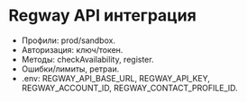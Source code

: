 # Regway API интеграция

- Профили: prod/sandbox.
- Авторизация: ключ/токен.
- Методы: checkAvailability, register.
- Ошибки/лимиты, ретраи.
- .env: REGWAY_API_BASE_URL, REGWAY_API_KEY, REGWAY_ACCOUNT_ID, REGWAY_CONTACT_PROFILE_ID.
